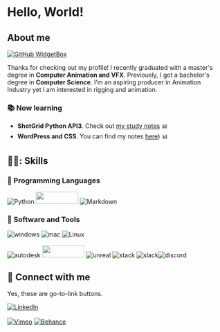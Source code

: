 # Hello, World! 

## About me
[![GitHub WidgetBox](https://github-widgetbox.vercel.app/api/profile?username=Iindenshield&data=followers,repositories,stars,commits&theme=darkmode)](https://www.linkedin.com/in/iolandafilipponi/github-widgetbox)

Thanks for checking out my profile! I recently graduated with a master's degree in **Computer Animation and VFX**. Previously, I got a bachelor's degree in **Computer Science**. I'm an aspiring producer in Animation Industry yet I am interested in rigging and animation.
<br />

### :books: Now learning
- **ShotGrid Python API3**. Check out [my study notes](https://github.com/Iindenshield/space-capades/tree/main/Shotgun-scripts) :bar_chart:
- **WordPress and CSS**. You can find my notes [here](https://github.com/Iindenshield/WordPressCSSStudyNotes)) :bar_chart:

## 👨‍💻: Skills
### :space_invader: Programming Languages
![Python](https://img.shields.io/badge/Python-3776AB.svg?style=for-the-badge&logo=Python&logoColor=white) <img src="https://user-images.githubusercontent.com/34791305/225504771-09706d9b-5364-4693-9713-09fb3e7aa3c6.png" width="97.5" height="28"> ![Markdown](https://img.shields.io/badge/Markdown-000000.svg?style=for-the-badge&logo=Markdown&logoColor=white) 

### :wrench: Software and Tools
![windows](https://img.shields.io/badge/Windows-0078D6.svg?style=for-the-badge&logo=Windows&logoColor=white) ![mac](https://img.shields.io/badge/macOS-000000.svg?style=for-the-badge&logo=macOS&logoColor=white) ![Linux](https://img.shields.io/badge/Linux-FCC624.svg?style=for-the-badge&logo=Linux&logoColor=black) <br /> 
<br /> ![autodesk](https://img.shields.io/badge/Autodesk-0696D7.svg?style=for-the-badge&logo=Autodesk&logoColor=white) <img src="https://user-images.githubusercontent.com/34791305/225504043-242ae99b-3ca9-43fc-a2c8-8632dfb86329.png" width="97.5" height="28"> ![unreal](https://img.shields.io/badge/Unreal%20Engine-0E1128.svg?style=for-the-badge&logo=Unreal-Engine&logoColor=white) ![stack](https://img.shields.io/badge/Stack%20Overflow-F58025.svg?style=for-the-badge&logo=Stack-Overflow&logoColor=white) ![slack](https://img.shields.io/badge/Slack-4A154B.svg?style=for-the-badge&logo=Slack&logoColor=white)![discord](https://img.shields.io/badge/Discord-5865F2.svg?style=for-the-badge&logo=Discord&logoColor=white)

## 🤝 Connect with me

Yes, these are go-to-link buttons.

[![LinkedIn](https://img.shields.io/badge/linkedin-%230077B5.svg?style=for-the-badge&logo=linkedin&logoColor=white)](https://www.linkedin.com/in/iolandafilipponi/) 
<br /> 
<br /> [![Vimeo](https://img.shields.io/badge/Vimeo-1AB7EA.svg?style=for-the-badge&logo=Vimeo&logoColor=white)](https://vimeo.com/iolandafilipponi) [![Behance](https://img.shields.io/badge/Behance-1769ff?style=for-the-badge&logo=behance&logoColor=white)](https://www.behance.net/iolandafilippo1)

